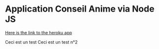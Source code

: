 # Application Conseil Anime via Node JS

[Here is the link to the heroku app](https://salty-ocean-70640.herokuapp.com/)

Ceci est un test
Ceci est un test n°2